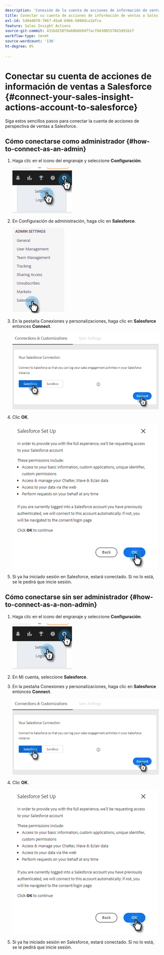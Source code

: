 ```yaml
---
description: 'Conexión de la cuenta de acciones de información de ventas con Salesforce: documentos de Marketo, documentación del producto'
title: Conectar su cuenta de acciones de información de ventas a Salesforce
exl-id: 5d84d0f0-7867-45a8-b966-5088dca1bfca
feature: Sales Insight Actions
source-git-commit: 431bd258f9a68bbb9df7acf043085578d3d91b1f
workflow-type: tm+mt
source-wordcount: '136'
ht-degree: 0%

---
```


# Conectar su cuenta de acciones de información de ventas a Salesforce {#connect-your-sales-insight-actions-account-to-salesforce}

Siga estos sencillos pasos para conectar la cuenta de acciones de perspectiva de ventas a Salesforce.

## Cómo conectarse como administrador {#how-to-connect-as-an-admin}

1. Haga clic en el icono del engranaje y seleccione **Configuración**.

   ![](assets/connect-your-marketo-sales-account-to-salesforce-1.png)

1. En Configuración de administración, haga clic en **Salesforce**.

   ![](assets/connect-your-marketo-sales-account-to-salesforce-2.png)

1. En la pestaña Conexiones y personalizaciones, haga clic en **Salesforce** entonces **Connect**.

   ![](assets/connect-your-marketo-sales-account-to-salesforce-3.png)

1. Clic **OK**.

   ![](assets/connect-your-marketo-sales-account-to-salesforce-4.png)

1. Si ya ha iniciado sesión en Salesforce, estará conectado. Si no lo está, se le pedirá que inicie sesión.

## Cómo conectarse sin ser administrador {#how-to-connect-as-a-non-admin}

1. Haga clic en el icono del engranaje y seleccione **Configuración**.

   ![](assets/connect-your-marketo-sales-account-to-salesforce-5.png)

1. En Mi cuenta, seleccione **Salesforce**.

1. En la pestaña Conexiones y personalizaciones, haga clic en **Salesforce** entonces **Connect**.

   ![](assets/connect-your-marketo-sales-account-to-salesforce-7.png)

1. Clic **OK**.

   ![](assets/connect-your-marketo-sales-account-to-salesforce-8.png)

1. Si ya ha iniciado sesión en Salesforce, estará conectado. Si no lo está, se le pedirá que inicie sesión.
